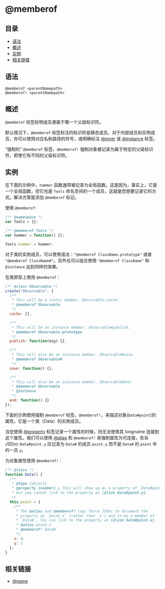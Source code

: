 <!--
title: @memberof
order: 341
author: yuer
-->

# @memberof

## 目录

- [语法](#语法)
- [概述](#概述)
- [实例](#实例)
- [相关链接](#相关链接)

## 语法

```
@memberof <parentNamepath>
@memberof! <parentNamepath>
```

## 概述

`@memberof` 标签标明成员隶属于哪一个父级标识符。

默认情况下，`@memberof` 标签标注的标识符是静态成员。对于内部成员和实例成员，你可以使用对应名称路径的符号，或明确标注 [@inner](./tags-inner.md) 或 [@instance](./tags-instance.md) 标签。

“强制的” `@memberof` 标签，`@memberof!` 强制对象被记录为属于特定的父级标识符，即使它有不同的父级标识符。

## 实例

在下面的示例中，`hammer` 函数通常被记录为全局函数。这是因为，事实上，它是一个全局函数，但它也是 `Tools` 命名空间的一个成员，这就是您想要记录它的方式。解决方案是添加 `@memberof` 标记。

使用 `@memberof`:

```js
/** @namespace */
var Tools = {};

/** @memberof Tools */
var hammer = function() {};

Tools.hammer = hammer;
```

对于类的实例成员，可以使用语法：`"@memberof ClassName.prototype"` 或者 `"@memberof ClassName#"`。另外也可以组合使用 `"@memberof ClassName"` 和 `@instance` 达到同样的效果。

在类原型上使用 `@memberof`：

```js
/** @class Observable */
create("Observable", {
  /**
   * This will be a static member, Observable.cache.
   * @memberof Observable
   */
  cache: [],

  /**
   * This will be an instance member, Observable#publish.
   * @memberof Observable.prototype
   */
  publish: function(msg) {},

  /**
   * This will also be an instance member, Observable#save.
   * @memberof Observable#
   */
  save: function() {},

  /**
   * This will also be an instance member, Observable#end.
   * @memberof Observable
   * @instance
   */
  end: function() {}
});
```

下面的示例使用强制 `@memberof` 标签，`@memberof!`，来描述对象(`Data#point`)的属性，它是一个类（Data）的实例成员。

当您使用 [@property](./tags-property.md) 标签记录一个属性的时候，则无法使用其 longname 连接到这个属性。我们可以使用 [@alias](./tags-alias.md) 和 `@memberof!` 来强制属性为可连接，告诉 JSDoc `Data#point.y` 应记录为 `Data#` 的成员 `point.y` 而不是 `Data#` 的 `point` 中的一员 `y`。

为对象属性使用 `@memberof!`：

```js
/** @class */
function Data() {
  /**
   * @type {object}
   * @property {number} y This will show up as a property of `Data#point`,
   * but you cannot link to the property as {@link Data#point.y}.
   */
  this.point = {
    /**
     * The @alias and @memberof! tags force JSDoc to document the
     * property as `point.x` (rather than `x`) and to be a member of
     * `Data#`. You can link to the property as {@link Data#point.x}.
     * @alias point.x
     * @memberof! Data#
     */
    x: 0,
    y: 1
  };
}
```

## 相关链接

- [@name](./tags-name.md)
